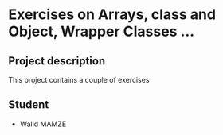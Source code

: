 # Exercises on Arrays, class and Object, Wrapper Classes ...

## Project description 

This project contains a couple of exercises 

## Student 

- Walid MAMZE